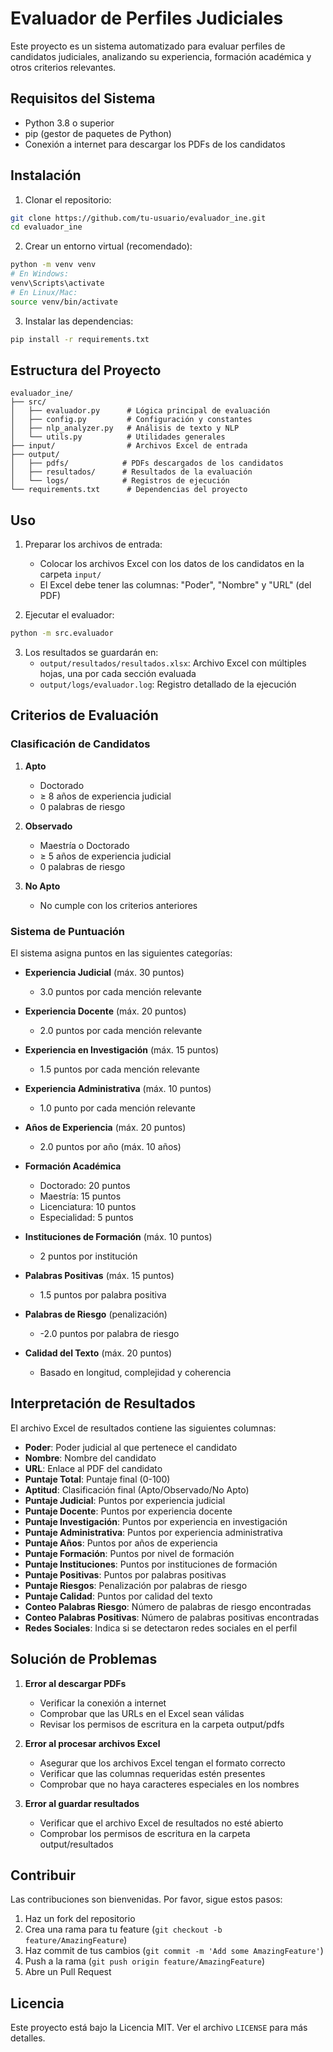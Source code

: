 # Evaluador de Perfiles Judiciales

Este proyecto es un sistema automatizado para evaluar perfiles de candidatos judiciales, analizando su experiencia, formación académica y otros criterios relevantes.

## Requisitos del Sistema

- Python 3.8 o superior
- pip (gestor de paquetes de Python)
- Conexión a internet para descargar los PDFs de los candidatos

## Instalación

1. Clonar el repositorio:
```bash
git clone https://github.com/tu-usuario/evaluador_ine.git
cd evaluador_ine
```

2. Crear un entorno virtual (recomendado):
```bash
python -m venv venv
# En Windows:
venv\Scripts\activate
# En Linux/Mac:
source venv/bin/activate
```

3. Instalar las dependencias:
```bash
pip install -r requirements.txt
```

## Estructura del Proyecto

```
evaluador_ine/
├── src/
│   ├── evaluador.py      # Lógica principal de evaluación
│   ├── config.py         # Configuración y constantes
│   ├── nlp_analyzer.py   # Análisis de texto y NLP
│   └── utils.py          # Utilidades generales
├── input/                # Archivos Excel de entrada
├── output/
│   ├── pdfs/            # PDFs descargados de los candidatos
│   ├── resultados/      # Resultados de la evaluación
│   └── logs/            # Registros de ejecución
└── requirements.txt      # Dependencias del proyecto
```

## Uso

1. Preparar los archivos de entrada:
   - Colocar los archivos Excel con los datos de los candidatos en la carpeta `input/`
   - El Excel debe tener las columnas: "Poder", "Nombre" y "URL" (del PDF)

2. Ejecutar el evaluador:
```bash
python -m src.evaluador
```

3. Los resultados se guardarán en:
   - `output/resultados/resultados.xlsx`: Archivo Excel con múltiples hojas, una por cada sección evaluada
   - `output/logs/evaluador.log`: Registro detallado de la ejecución

## Criterios de Evaluación

### Clasificación de Candidatos

1. **Apto**
   - Doctorado
   - ≥ 8 años de experiencia judicial
   - 0 palabras de riesgo

2. **Observado**
   - Maestría o Doctorado
   - ≥ 5 años de experiencia judicial
   - 0 palabras de riesgo

3. **No Apto**
   - No cumple con los criterios anteriores

### Sistema de Puntuación

El sistema asigna puntos en las siguientes categorías:

- **Experiencia Judicial** (máx. 30 puntos)
  - 3.0 puntos por cada mención relevante

- **Experiencia Docente** (máx. 20 puntos)
  - 2.0 puntos por cada mención relevante

- **Experiencia en Investigación** (máx. 15 puntos)
  - 1.5 puntos por cada mención relevante

- **Experiencia Administrativa** (máx. 10 puntos)
  - 1.0 punto por cada mención relevante

- **Años de Experiencia** (máx. 20 puntos)
  - 2.0 puntos por año (máx. 10 años)

- **Formación Académica**
  - Doctorado: 20 puntos
  - Maestría: 15 puntos
  - Licenciatura: 10 puntos
  - Especialidad: 5 puntos

- **Instituciones de Formación** (máx. 10 puntos)
  - 2 puntos por institución

- **Palabras Positivas** (máx. 15 puntos)
  - 1.5 puntos por palabra positiva

- **Palabras de Riesgo** (penalización)
  - -2.0 puntos por palabra de riesgo

- **Calidad del Texto** (máx. 20 puntos)
  - Basado en longitud, complejidad y coherencia

## Interpretación de Resultados

El archivo Excel de resultados contiene las siguientes columnas:

- **Poder**: Poder judicial al que pertenece el candidato
- **Nombre**: Nombre del candidato
- **URL**: Enlace al PDF del candidato
- **Puntaje Total**: Puntaje final (0-100)
- **Aptitud**: Clasificación final (Apto/Observado/No Apto)
- **Puntaje Judicial**: Puntos por experiencia judicial
- **Puntaje Docente**: Puntos por experiencia docente
- **Puntaje Investigación**: Puntos por experiencia en investigación
- **Puntaje Administrativa**: Puntos por experiencia administrativa
- **Puntaje Años**: Puntos por años de experiencia
- **Puntaje Formación**: Puntos por nivel de formación
- **Puntaje Instituciones**: Puntos por instituciones de formación
- **Puntaje Positivas**: Puntos por palabras positivas
- **Puntaje Riesgos**: Penalización por palabras de riesgo
- **Puntaje Calidad**: Puntos por calidad del texto
- **Conteo Palabras Riesgo**: Número de palabras de riesgo encontradas
- **Conteo Palabras Positivas**: Número de palabras positivas encontradas
- **Redes Sociales**: Indica si se detectaron redes sociales en el perfil

## Solución de Problemas

1. **Error al descargar PDFs**
   - Verificar la conexión a internet
   - Comprobar que las URLs en el Excel sean válidas
   - Revisar los permisos de escritura en la carpeta output/pdfs

2. **Error al procesar archivos Excel**
   - Asegurar que los archivos Excel tengan el formato correcto
   - Verificar que las columnas requeridas estén presentes
   - Comprobar que no haya caracteres especiales en los nombres

3. **Error al guardar resultados**
   - Verificar que el archivo Excel de resultados no esté abierto
   - Comprobar los permisos de escritura en la carpeta output/resultados

## Contribuir

Las contribuciones son bienvenidas. Por favor, sigue estos pasos:

1. Haz un fork del repositorio
2. Crea una rama para tu feature (`git checkout -b feature/AmazingFeature`)
3. Haz commit de tus cambios (`git commit -m 'Add some AmazingFeature'`)
4. Push a la rama (`git push origin feature/AmazingFeature`)
5. Abre un Pull Request

## Licencia

Este proyecto está bajo la Licencia MIT. Ver el archivo `LICENSE` para más detalles. 